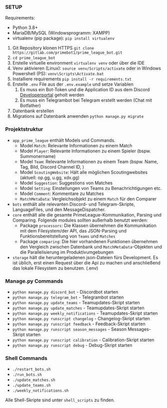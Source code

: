 ### SETUP
Requirements:
- Python 3.8+
- MariaDB/MySQL (Windowsprogramm: XAMPP)
- virtualenv (pip package):  `pip install virtualenv`


1. Git Repository klonen HTTPS `git clone https://gitlab.com/primebot1/prime_league_bot.git`
2. `cd prime_league_bot`
3. Erstelle virtuelle environment `virtualenv venv` oder über die IDE
4. Venv aktivieren (Linux): `source venv/Scripts/activate` oder in Windows Powershell (PS): `venv\Scripts\Activate.bat`
5. Installiere requirements `pip install -r requirements.txt`
6. Erstelle `.env` File aus der `.env.example` und setze Variablen
   1. Es muss ein Bot-Token und die Application ID aus dem Discord [Developerportal](https://discord.com/developers/applications) geholt werden
   2. Es muss ein Telegrambot bei Telegram erstellt werden (Chat mit Botfather)
7. Datenbank erstellen
8. Migrations auf Datenbank anwenden `python manage.py migrate`

### Projektstruktur

- ``app_prime_league`` enthält Models und Commands.
  - Model ``Match``: Relevante Informationen zu einem Match
  - Model ``Player``: Relevante Informationen zu einem Spieler (bspw. Summonername)
  - Model ``Team``: Relevante Informationen zu einem Team (bspw. Name, Tag, Bild, Discord Channel ID, )
  - Model ``ScoutingWebsite``: Hält alle möglichen Scoutingwebsites (aktuell: op.gg, u.gg, xdx.gg)
  - Model ``Suggestion``: Suggestions von Matches
  - Model ``Setting``: Einstellungen von Teams zu Benachrichtigungen etc.
  - Model ``Comment``: Kommentare zu Matches
  - ``MatchMetaData``: Vergleichsobjekt zu einem `Match` für den Comparer
- ``bots`` enthält alle relevanten Discord- und Telegram-Skripte, LanguageFiles, und den MessageDispatcher.
- ``core`` enthält alle die gesamte PrimeLeague-Kommunikation, Parsing und Comparing. Folgende modules sollten außerhalb benutzt werden:
  - Package `processors`: Die Klassen übernehmen die Kommunikation mit dem Filesystem/der API, das JSON-Parsing und Funktionsbereitstellung von `Teams` und `Matches`
  - Package `comparing`: Die hier vorhandenen Funktionen übernehmen den Vergleich zwischen Datenbank und `MatchMetaData`-Objekten und die Parallelisierung im Produktivumgebungen
- ``storage`` hält die heruntergeladenen json-Dateien fürs Development. Es ist üblich, erst einen Request über die Api zu machen und anschließend das lokale Filesystem zu benutzen. (.env)


### Manage.py Commands

- `python manage.py discord_bot` - Discordbot starten
- `python manage.py telegram_bot` - Telegrambot starten
- `python manage.py update_teams` - Teamupdates-Skript starten
- `python manage.py update_matches` - Teamupdates-Skript starten
- `python manage.py weekly_notifications` - Teamupdates-Skript starten
- `python manage.py runscript changelog` - Changelog-Skript starten
- `python manage.py runscript feedback` - Feedback-Skript starten
- `python manage.py runscript season_messages` - Season Messages-Skript starten
- `python manage.py runscript calibration` - Calibration-Skript starten
- `python manage.py runscript debug` - Debug-Skript starten

### Shell Commands


- `./restart_bots.sh`
- `./run_bots.sh`
- `./update_matches.sh`
- `./update_teams.sh`
- `./weekly_notifications.sh`


Alle Shell-Skripte sind unter `shell_scripts` zu finden.
